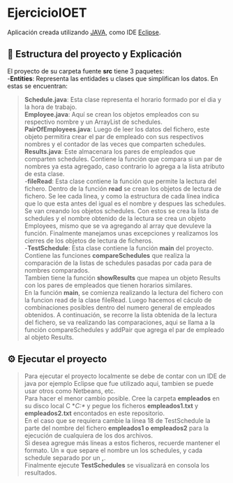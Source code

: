 # EjercicioIOET

Aplicación creada utilizando [JAVA](https://www.java.com/es/), como IDE [Eclipse](https://www.eclipse.org/).

## :page_facing_up: Estructura del proyecto y Explicación
El proyecto de su carpeta fuente **src** tiene 3 paquetes:  
-**Entities**: Representa las entidades u clases que simplifican los datos. En estas se encuentran:  
  >**Schedule.java**: Esta clase representa el horario formado por el dia y la hora de trabajo.  
  >**Employee.java**: Aquí se crean los objetos empleados con su respectivo nombre y un ArrayList de schedules.  
  >**PairOfEmployees.java**: Luego de leer los datos del fichero, este objeto permitira crear el par de empleado con sus respectivos nombres y el contador de las veces que comparten schedules.  
  >**Results.java**: Este almacenara los pares de empleados que comparten schedules. Contiene la función que compara si un par de nombres ya esta agregado, caso contrario lo agrega a la lista atributo de esta clase.  
 -**fileRead**: Esta clase contiene la función que permite la lectura del fichero. 
    Dentro de la función **read** se crean los objetos de lectura de fichero. Se lee cada linea, y como la estructura de cada línea indica que lo que esta antes del igual es el nombre y despues las schedules. Se van creando los objetos schedules. Con estos se crea la lista de schedules y el nombre obtenido de la lectura se crea un objeto Employees, mismo que se va agregando al array que devuleve la función. Finalmente manejamos unas excepciones y realizamos los cierres de los objetos de lectura de ficheros.  
 -**TestSchedule**: Esta clase contiene la función **main** del proyecto.  
  Contiene las funciones **compareSchedules** que realiza la comparación de la listas de schedules pasadas por cada para de nombres comparados.  
  Tambien tiene la función **showResults** que mapea un objeto Results con los pares de empleados que tienen horarios similares.  
  En la función **main**, se comienza realizando la lectura del fichero con la funcion read de la clase fileRead. Luego hacemos el cáculo de combinaciones posibles dentro del numero general de empleados obtenidos. A continuación, se recorre la lista obtenida de la lectura del fichero, se va realizando las comparaciones, aqui se llama a la función compareSchedules y addPair que agrega el par de empleado al objeto Results.
 ## ⚙️ Ejecutar el proyecto  
 >Para ejecutar el proyecto localmente se debe de contar con un IDE de java por ejemplo Eclipse que fue utilizado aqui, tambien se puede usar otros como Netbeans, etc.  
 >Para hacer el menor cambio posible. Cree la carpeta **empleados** en su disco local C **C:\** y pegue los ficheros **empleados1.txt** y **empleados2.txt** encontados en este repositorio.  
 >En el caso que se requiera cambie la línea 18 de TestSchedule la parte del nombre del fichero **empleados1 o empleados2** para la ejecución de cualquiera de los dos archivos.  
 >Si desea agregue más líneas a estos ficheros, recuerde mantener el formato. Un **=** que separe el nombre un los schedules, y cada schedule separado por un **,**.  
 >Finalmente ejecute **TestSchedules** se visualizará en consola los resultados.
 
